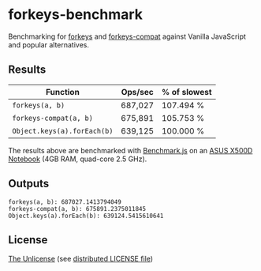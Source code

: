 # forkeys-benchmark

Benchmarking for [forkeys](http://github.com/forkeys/forkeys) and [forkeys-compat](http://github.com/forkeys/forkeys-compat) against Vanilla JavaScript and popular alternatives.

## Results

Function | Ops/sec | % of slowest
--- | --- | ---
`forkeys(a, b)` | 687,027 |  107.494 %
`forkeys-compat(a, b)` | 675,891 | 105.753 %
`Object.keys(a).forEach(b)` | 639,125 | 100.000 %

The results above are benchmarked with [Benchmark.js](http://benchmarkjs.com) on an [ASUS X500D Notebook](http://techno-flashnews.blogspot.co.uk/2014/12/review-asus-x550d-new.html) (4GB RAM, quad-core 2.5 GHz).

## Outputs

    forkeys(a, b): 687027.1413794049
    forkeys-compat(a, b): 675891.2375011845
    Object.keys(a).forEach(b): 639124.5415610641

## License

[The Unlicense](http://unlicense.org) (see [distributed LICENSE file](/LICENSE))
